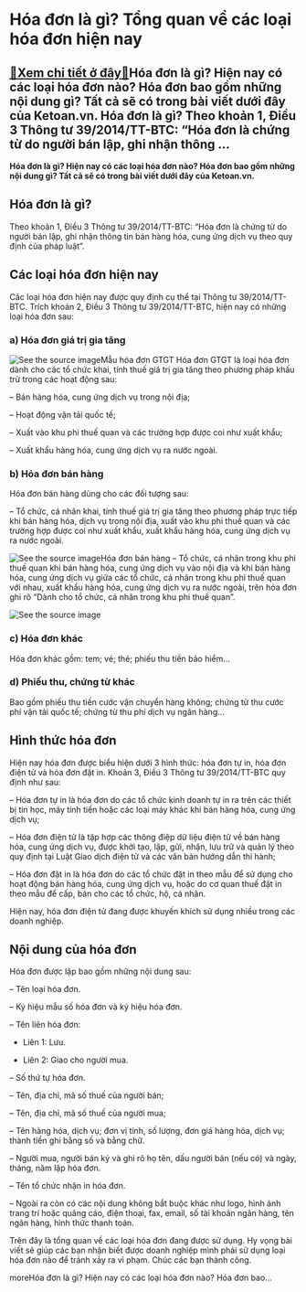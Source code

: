 Hóa đơn là gì? Tổng quan về các loại hóa đơn hiện nay
=====================================================

[:gift:Xem chi tiết ở đây:gift:](https://hddtvn.com/hoa-don-la-gi-tong-quan-ve-cac-loai-hoa-don-hien-nay/)Hóa đơn là gì? Hiện nay có các loại hóa đơn nào? Hóa đơn bao gồm những nội dung gì? Tất cả sẽ có trong bài viết dưới đây của Ketoan.vn. Hóa đơn là gì? Theo khoản 1, Điều 3 Thông tư 39/2014/TT-BTC: “Hóa đơn là chứng từ do người bán lập, ghi nhận thông …
------------------------------------------------------------------------------------------------------------------------------------------------------------------------------------------------------------------------------------------------------------

**Hóa đơn là gì? Hiện nay có các loại hóa đơn nào? Hóa đơn bao gồm những nội dung gì? Tất cả sẽ có trong bài viết dưới đây của Ketoan.vn.**


Hóa đơn là gì?
--------------


Theo khoản 1, Điều 3 Thông tư 39/2014/TT-BTC: “Hóa đơn là chứng từ do người bán lập, ghi nhận thông tin bán hàng hóa, cung ứng dịch vụ theo quy định của pháp luật”.


Các loại hóa đơn hiện nay
-------------------------


Các loại hóa đơn hiện nay được quy định cụ thể tại Thông tư 39/2014/TT-BTC. Trích khoản 2, Điều 3 Thông tư 39/2014/TT-BTC, hiện nay có những loại hóa đơn sau:


### a) Hóa đơn giá trị gia tăng


![See the source image](https://hddtvn.com/wp-content/uploads/2021/01/mau-3.1-phu-luc-3.png)Mẫu hóa đơn GTGT
Hóa đơn GTGT là loại hóa đơn dành cho các tổ chức khai, tính thuế giá trị gia tăng theo phương pháp khấu trừ trong các hoạt động sau:


– Bán hàng hóa, cung ứng dịch vụ trong nội địa;


– Hoạt động vận tải quốc tế;


– Xuất vào khu phi thuế quan và các trường hợp được coi như xuất khẩu;


– Xuất khẩu hàng hóa, cung ứng dịch vụ ra nước ngoài.


### b) Hóa đơn bán hàng


Hóa đơn bán hàng dùng cho các đối tượng sau:


– Tổ chức, cá nhân khai, tính thuế giá trị gia tăng theo phương pháp trực tiếp khi bán hàng hóa, dịch vụ trong nội địa, xuất vào khu phi thuế quan và các trường hợp được coi như xuất khẩu, xuất khẩu hàng hóa, cung ứng dịch vụ ra nước ngoài.


![See the source image](https://hddtvn.com/wp-content/uploads/2021/01/mau-hoa-don-ban-hang-thong-thuong.png)Hóa đơn bán hàng
– Tổ chức, cá nhân trong khu phi thuế quan khi bán hàng hóa, cung ứng dịch vụ vào nội địa và khi bán hàng hóa, cung ứng dịch vụ giữa các tổ chức, cá nhân trong khu phi thuế quan với nhau, xuất khẩu hàng hóa, cung ứng dịch vụ ra nước ngoài, trên hóa đơn ghi rõ “Dành cho tổ chức, cá nhân trong khu phi thuế quan”.


![See the source image](https://hddtvn.com/wp-content/uploads/2021/01/hng-dn-cch-ghi-ha-n-gi-tr-gia-tng-28-728.jpg)


### c) Hóa đơn khác


Hóa đơn khác gồm: tem; vé; thẻ; phiếu thu tiền bảo hiểm…


### d) Phiếu thu, chứng từ khác


Bao gồm phiếu thu tiền cước vận chuyển hàng không; chứng từ thu cước phí vận tải quốc tế; chứng từ thu phí dịch vụ ngân hàng…


Hình thức hóa đơn
-----------------


Hiện nay hóa đơn được biểu hiện dưới 3 hình thức: hóa đơn tự in, hóa đơn điện tử và hóa đơn đặt in. Khoản 3, Điều 3 Thông tư 39/2014/TT-BTC quy định như sau:


– Hóa đơn tự in là hóa đơn do các tổ chức kinh doanh tự in ra trên các thiết bị tin học, máy tính tiền hoặc các loại máy khác khi bán hàng hóa, cung ứng dịch vụ;


– Hóa đơn điện tử là tập hợp các thông điệp dữ liệu điện tử về bán hàng hóa, cung ứng dịch vụ, được khởi tạo, lập, gửi, nhận, lưu trữ và quản lý theo quy định tại Luật Giao dịch điện tử và các văn bản hướng dẫn thi hành;


– Hóa đơn đặt in là hóa đơn do các tổ chức đặt in theo mẫu để sử dụng cho hoạt động bán hàng hóa, cung ứng dịch vụ, hoặc do cơ quan thuế đặt in theo mẫu để cấp, bán cho các tổ chức, hộ, cá nhân.


Hiện nay, hóa đơn điện tử đang được khuyến khích sử dụng nhiều trong các doanh nghiệp.


Nội dung của hóa đơn
--------------------


Hóa đơn được lập bao gồm những nội dung sau:


– Tên loại hóa đơn.


– Ký hiệu mẫu số hóa đơn và ký hiệu hóa đơn.


– Tên liên hóa đơn:


+ Liên 1: Lưu.


+ Liên 2: Giao cho người mua.


– Số thứ tự hóa đơn.


– Tên, địa chỉ, mã số thuế của người bán;


– Tên, địa chỉ, mã số thuế của người mua;


– Tên hàng hóa, dịch vụ; đơn vị tính, số lượng, đơn giá hàng hóa, dịch vụ; thành tiền ghi bằng số và bằng chữ.


– Người mua, người bán ký và ghi rõ họ tên, dấu người bán (nếu có) và ngày, tháng, năm lập hóa đơn.


– Tên tổ chức nhận in hóa đơn.


– Ngoài ra còn có các nội dung không bắt buộc khác như logo, hình ảnh trang trí hoặc quảng cáo, điện thoại, fax, email, số tài khoản ngân hàng, tên ngân hàng, hình thức thanh toán.


Trên đây là tổng quan về các loại hóa đơn đang được sử dụng. Hy vọng bài viết sẽ giúp các bạn nhận biết được doanh nghiệp mình phải sử dụng loại hóa đơn nào để tránh xảy ra vi phạm. Chúc các bạn thành công.


moreHóa đơn là gì? Hiện nay có các loại hóa đơn nào? Hóa đơn bao…

